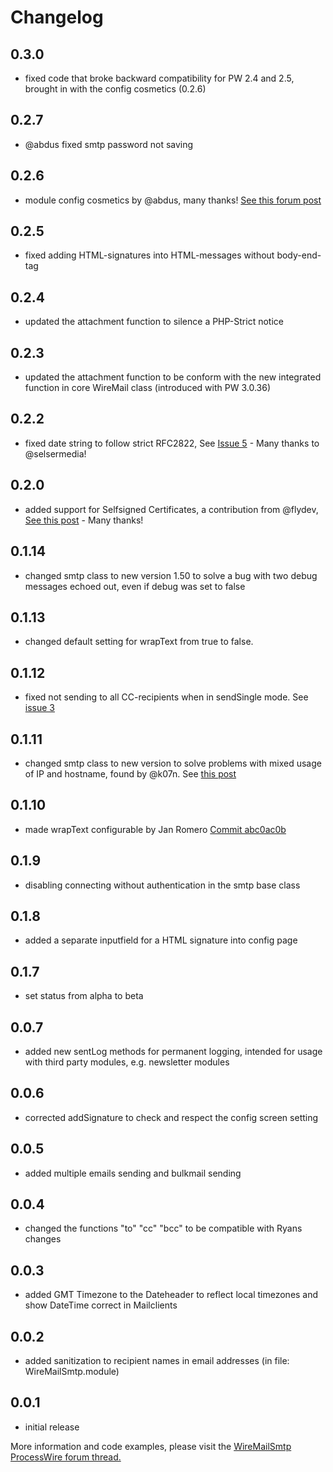 # Changelog

## 0.3.0
- fixed code that broke backward compatibility for PW 2.4 and 2.5, brought in with the config cosmetics (0.2.6)

## 0.2.7
- @abdus fixed smtp password not saving

## 0.2.6
- module config cosmetics by @abdus, many thanks! [See this forum post](https://processwire.com/talk/topic/5704-wiremailsmtp/?page=9&tab=comments#comment-153329)

## 0.2.5
- fixed adding HTML-signatures into HTML-messages without body-end-tag

## 0.2.4
- updated the attachment function to silence a PHP-Strict notice

## 0.2.3
- updated the attachment function to be conform with the new integrated function in core WireMail class (introduced with PW 3.0.36)

## 0.2.2
- fixed date string to follow strict RFC2822, See [Issue 5](https://github.com/horst-n/WireMailSmtp/issues/5) - Many thanks to @selsermedia!

## 0.2.0
- added support for Selfsigned Certificates, a contribution from @flydev, [See this post](https://processwire.com/talk/topic/5704-wiremailsmtp/page-5#entry113290) - Many thanks!

## 0.1.14
- changed smtp class to new version 1.50 to solve a bug with two debug messages echoed out, even if debug was set to false

## 0.1.13
- changed default setting for wrapText from true to false.

## 0.1.12
- fixed not sending to all CC-recipients when in sendSingle mode. See [issue 3](https://github.com/horst-n/WireMailSmtp/issues/3)

## 0.1.11
- changed smtp class to new version to solve problems with mixed usage of IP and hostname, found by @k07n. See [this post](https://processwire.com/talk/topic/5704-wiremailsmtp/page-3#entry95880)

## 0.1.10
- made wrapText configurable by Jan Romero [Commit abc0ac0b](https://github.com/horst-n/WireMailSmtp/commit/abc0ac0b4a3edd0fcbbb8b4695f00a362705ad5b)

## 0.1.9
- disabling connecting without authentication in the smtp base class

## 0.1.8
- added a separate inputfield for a HTML signature into config page

## 0.1.7
- set status from alpha to beta

## 0.0.7
- added new sentLog methods for permanent logging, intended for usage with third party modules, e.g. newsletter modules

## 0.0.6
- corrected addSignature to check and respect the config screen setting

## 0.0.5
- added multiple emails sending and bulkmail sending

## 0.0.4
- changed the functions "to" "cc" "bcc" to be compatible with Ryans changes

## 0.0.3
- added GMT Timezone to the Dateheader to reflect local timezones and show DateTime correct in Mailclients

## 0.0.2
- added sanitization to recipient names in email addresses (in file: WireMailSmtp.module)

## 0.0.1
- initial release

More information and code examples, please visit the [WireMailSmtp ProcessWire forum thread.](http://processwire.com/talk/topic/5704-module-wiremailsmtp/)
